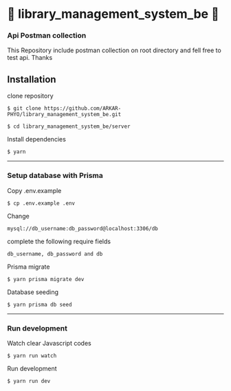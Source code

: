 # 📣 library_management_system_be 📣

### Api Postman collection

This Repository include postman collection on root directory and fell free to test api. Thanks

## Installation

clone repository

```console
$ git clone https://github.com/ARKAR-PHYO/library_management_system_be.git
```

```console
$ cd library_management_system_be/server
```

Install dependencies

```console
$ yarn
```

---

### Setup database with Prisma

Copy .env.example

```console
$ cp .env.example .env
```

Change

```mysql
mysql://db_username:db_password@localhost:3306/db
```

complete the following require fields

```mysql
db_username, db_password and db
```

Prisma migrate

```console
$ yarn prisma migrate dev
```

Database seeding

```console
$ yarn prisma db seed
```

---

### Run development

Watch clear Javascript codes

```console
$ yarn run watch
```

Run development

```console
$ yarn run dev
```
